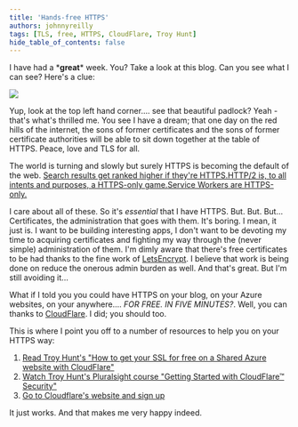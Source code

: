 ```yaml
---
title: 'Hands-free HTTPS'
authors: johnnyreilly
tags: [TLS, free, HTTPS, CloudFlare, Troy Hunt]
hide_table_of_contents: false
---
```


I have had a \***great**\* week. You? Take a look at this blog. Can you see what I can see? Here's a clue:

![](Screenshot%2B2017-01-29%2B14.45.57.webp)

Yup, look at the top left hand corner.... see that beautiful padlock? Yeah - that's what's thrilled me. You see I have a dream; that one day on the red hills of the internet, the sons of former certificates and the sons of former certificate authorities will be able to sit down together at the table of HTTPS. Peace, love and TLS for all.

The world is turning and slowly but surely HTTPS is becoming the default of the web. [Search results get ranked higher if they're HTTPS.](https://security.googleblog.com/2014/08/https-as-ranking-signal_6.html)[HTTP/2 is, to all intents and purposes, a HTTPS-only game.](https://en.wikipedia.org/wiki/HTTP/2#Encryption)[Service Workers are HTTPS-only.](https://developer.mozilla.org/en/docs/Web/API/Service_Worker_API)

I care about all of these. So it's _essential_ that I have HTTPS. But. But. But... Certificates, the administration that goes with them. It's boring. I mean, it just is. I want to be building interesting apps, I don't want to be devoting my time to acquiring certificates and fighting my way through the (never simple) administration of them. I'm dimly aware that there's free certificates to be had thanks to the fine work of [LetsEncrypt](https://letsencrypt.org/). I believe that work is being done on reduce the onerous admin burden as well. And that's great. But I'm still avoiding it...

What if I told you you could have HTTPS on your blog, on your Azure websites, on your anywhere.... _FOR FREE. IN FIVE MINUTES?_. Well, you can thanks to [CloudFlare](https://www.cloudflare.com/). I did; you should too.

This is where I point you off to a number of resources to help you on your HTTPS way:

1. [Read Troy Hunt's "How to get your SSL for free on a Shared Azure website with CloudFlare"](https://www.troyhunt.com/how-to-get-your-ssl-for-free-on-shared/)
2. [Watch Troy Hunt's Pluralsight course "Getting Started with CloudFlare™ Security"](https://www.pluralsight.com/courses/cloudflare-security-getting-started)
3. [Go to Cloudflare's website and sign up](https://www.cloudflare.com/)

It just works. And that makes me very happy indeed.
